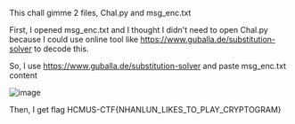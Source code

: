 This chall gimme 2 files, Chal.py and msg_enc.txt

First, I opened msg_enc.txt and I thought I didn't need to open Chal.py because I could use online tool like
https://www.guballa.de/substitution-solver to decode this. 

So, I use https://www.guballa.de/substitution-solver and paste msg_enc.txt content 

![image](https://user-images.githubusercontent.com/94149390/168524657-e3e35d2a-c510-4573-ab3c-0c2c5343a3c3.png)

Then, I get flag HCMUS-CTF{NHANLUN_LIKES_TO_PLAY_CRYPTOGRAM}
